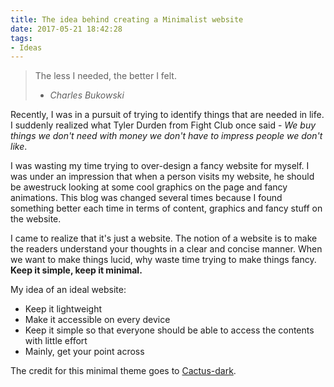 ```yaml
---
title: The idea behind creating a Minimalist website
date: 2017-05-21 18:42:28
tags:
- Ideas
---
```


> The less I needed, the better I felt. 
> - *Charles Bukowski*

Recently, I was in a pursuit of trying to identify things that are needed in life. I suddenly realized what Tyler Durden from Fight Club once said - *We buy things we don't need with money we don't have to impress people we don't like*. 

I was wasting my time trying to over-design a fancy website for myself. I was under an impression that when a person visits my website, he should be awestruck looking at some cool graphics on the page and fancy animations. This blog was changed several times because I found something better each time in terms of content, graphics and fancy stuff on the website. 

I came to realize that it's just a website. The notion of a website is to make the readers understand your thoughts in a clear and concise manner. When we want to make things lucid, why waste time trying to make things fancy. **Keep it simple, keep it minimal.** 

My idea of an ideal website:
* Keep it lightweight
* Make it accessible on every device
* Keep it simple so that everyone should be able to access the contents with little effort
* Mainly, get your point across 

The credit for this minimal theme goes to [Cactus-dark](https://github.com/probberechts/cactus-dark). 
